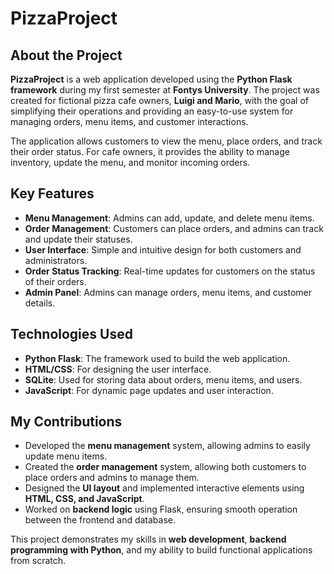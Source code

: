 # PizzaProject

## About the Project  
**PizzaProject** is a web application developed using the **Python Flask framework** during my first semester at **Fontys University**. The project was created for fictional pizza cafe owners, **Luigi and Mario**, with the goal of simplifying their operations and providing an easy-to-use system for managing orders, menu items, and customer interactions.

The application allows customers to view the menu, place orders, and track their order status. For cafe owners, it provides the ability to manage inventory, update the menu, and monitor incoming orders.

## Key Features  
- **Menu Management**: Admins can add, update, and delete menu items.  
- **Order Management**: Customers can place orders, and admins can track and update their statuses.  
- **User Interface**: Simple and intuitive design for both customers and administrators.  
- **Order Status Tracking**: Real-time updates for customers on the status of their orders.  
- **Admin Panel**: Admins can manage orders, menu items, and customer details.

## Technologies Used  
- **Python Flask**: The framework used to build the web application.  
- **HTML/CSS**: For designing the user interface.  
- **SQLite**: Used for storing data about orders, menu items, and users.  
- **JavaScript**: For dynamic page updates and user interaction.  

## My Contributions  
- Developed the **menu management** system, allowing admins to easily update menu items.  
- Created the **order management** system, allowing both customers to place orders and admins to manage them.  
- Designed the **UI layout** and implemented interactive elements using **HTML, CSS, and JavaScript**.  
- Worked on **backend logic** using Flask, ensuring smooth operation between the frontend and database.  

This project demonstrates my skills in **web development**, **backend programming with Python**, and my ability to build functional applications from scratch.
